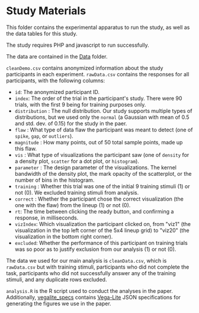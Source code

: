 # Study Materials

This folder contains the experimental apparatus to run the study, as well as the data tables for this study.

The study requires PHP and javascript to run successfully.

The data are contained in the [Data](data/) folder.

`cleanDemo.csv` contains anonymized information about the study participants in each experiment.
`rawData.csv` contains the responses for all participants, with the following columns:

* `id`: The anonymized participant ID.
* `index`: The order of the trial in the participant's study. There were 90 trials, with the first 9 being for training purposes only.
* `distribution` : The null distribution. Our study supports multiple types of distributions, but we used only the `normal` (a Gaussian with mean of 0.5 and std. dev. of 0.15) for the study in the paer.
* `flaw` : What type of data flaw the participant was meant to detect (one of `spike`, `gap`, or `outliers`).
* `magnitude` : How many points, out of 50 total sample points, made up this flaw.
* `vis` : What type of visualizations the participant saw (one of `density` for a density plot, `scatter` for a dot plot, or `histogram`).
* `parameter` : The design parameter of the visualizations. The kernel bandwidth of the density plot, the mark opacity of the scatterplot, or the number of bins in the histogram.
* `training` : Whether this trial was one of the initial 9 training stimuli (1) or not (0). We excluded training stimuli from analysis.
* `correct` : Whether the participant chose the correct visualization (the one with the flaw) from the lineup (1) or not (0).
* `rt`: The time between clicking the ready button, and confirming a response, in milliseconds.
* `vizIndex`: Which visualization the participant clicked on, from "viz1" (the visualization in the top left corner of the 5x4 lineup grid) to "viz20" (the visualization in the bottom right corner).
* `excluded`: Whether the performance of this participant on training trials was so poor as to justify exclusion from our analysis (1) or not (0).

The data we used for our main analysis is `cleanData.csv`, which is `rawData.csv` but with training stimuli, participants who did not complete the task, participants who did not successfully answer any of the training stimuli, and any duplicate rows excluded.

`analysis.R` is the R script used to conduct the analyses in the paper. Additionally, [vegalite_specs](data/vegalite_specs) contains [Vega-Lite](https://vega.github.io/vega-lite/) JSON specifications for generating the figures we use in the paper.
